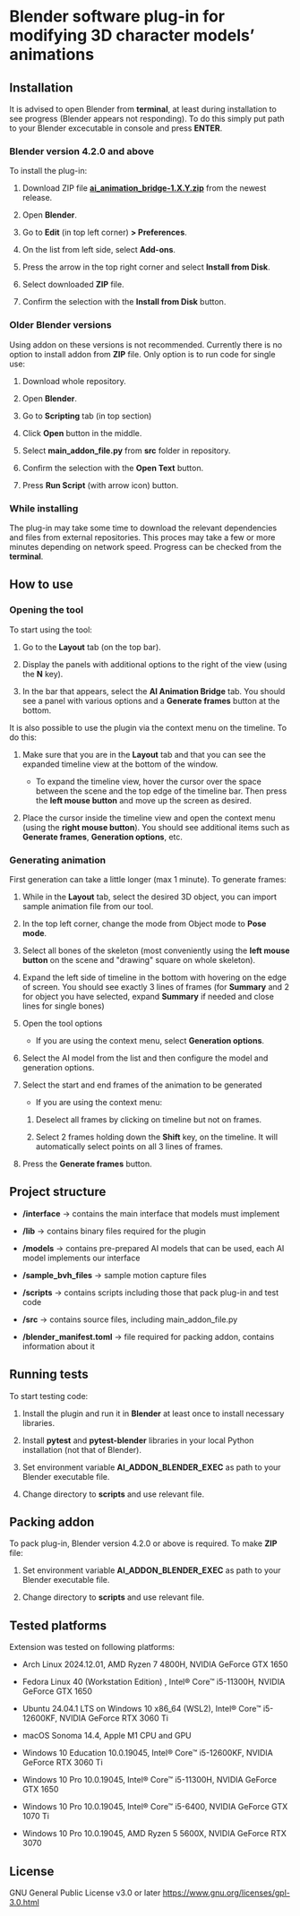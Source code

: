 # Blender software plug-in for modifying 3D character models’ animations

## Installation

It is advised to open Blender from **terminal**, at least during installation to see progress (Blender appears not responding). To do this simply put path to your Blender excecutable in console and press **ENTER**.

### Blender version 4.2.0 and above

To install the plug-in:

1. Download ZIP file [**ai_animation_bridge-1.X.Y.zip**](https://github.com/kottajl/blender-plug-in-for-modifying-3D-animations/releases)  from the newest release.

2. Open **Blender**.

3. Go to **Edit** (in top left corner) **> Preferences**.

4. On the list from left side, select **Add-ons**.

5. Press the arrow in the top right corner and select **Install from Disk**.

6. Select downloaded **ZIP** file.

7. Confirm the selection with the **Install from Disk** button. 

### Older Blender versions

Using addon on these versions is not recommended. Currently there is no option to install addon from **ZIP** file. Only option is to run code for single use:

1. Download whole repository.

2. Open **Blender**.

3. Go to **Scripting** tab (in top section)

4. Click **Open** button in the middle.

5. Select **main_addon_file.py** from **src** folder in repository.

6. Confirm the selection with the **Open Text** button. 

7. Press **Run Script** (with arrow icon) button.

### While installing

The plug-in may take some time to download the relevant dependencies and files from external repositories. This proces may take a few or more minutes depending on network speed. Progress can be checked from the **terminal**.

## How to use

### Opening the tool

To start using the tool:

1. Go to the **Layout** tab (on the top bar).

2. Display the panels with additional options to the right of the view (using the **N** key).

3. In the bar that appears, select the **AI Animation Bridge** tab. You should see a panel with various options and a **Generate frames** button at the bottom.

It is also possible to use the plugin via the context menu on the timeline. To do this:

1. Make sure that you are in the **Layout** tab and that you can see the expanded timeline view at the bottom of the window. 
    - To expand the timeline view, hover the cursor over the space between the scene and the top edge of the timeline bar. Then press the **left mouse button** and move up the screen as desired.

2. Place the cursor inside the timeline view and open the context menu (using the **right mouse button**). You should see additional items such as **Generate frames**, **Generation options**, etc.

### Generating animation

First generation can take a little longer (max 1 minute). To generate frames:

1. While in the **Layout** tab, select the desired 3D object, you can import sample animation file from our tool.

2. In the top left corner, change the mode from Object mode to **Pose mode**.

3. Select all bones of the skeleton (most conveniently using the **left mouse button** on the scene and "drawing" square on whole skeleton).

4. Expand the left side of timeline in the bottom with hovering on the edge of screen. You should see exactly 3 lines of frames (for **Summary** and 2 for object you have selected, expand **Summary** if needed and close lines for single bones)

5. Open the tool options
    - If you are using the context menu, select **Generation options**.

6. Select the AI model from the list and then configure the model and generation options.

7. Select the start and end frames of the animation to be generated

    - If you are using the context menu:

    1. Deselect all frames by clicking on timeline but not on frames.

    2. Select 2 frames holding down the **Shift** key, on the timeline. It will automatically select points on all 3 lines of frames.

8. Press the **Generate frames** button.

## Project structure

- **/interface** -> contains the main interface that models must implement

- **/lib** -> contains binary files required for the plugin

- **/models** -> contains pre-prepared AI models that can be used, each AI model implements our interface 

- **/sample_bvh_files** -> sample motion capture files

- **/scripts** -> contains scripts including those that pack plug-in and test code

- **/src** -> contains source files, including main_addon_file.py

- **/blender_manifest.toml** -> file required for packing addon, contains information about it

## Running tests

To start testing code:

1. Install the plugin and run it in **Blender** at least once to install necessary libraries.

2. Install **pytest** and **pytest-blender** libraries in your local Python installation (not that of Blender).

3. Set environment variable **AI_ADDON_BLENDER_EXEC** as path to your Blender executable file.

4. Change directory to **scripts** and use relevant file.

## Packing addon

To pack plug-in, Blender version 4.2.0 or above is required. To make **ZIP** file:

1. Set environment variable **AI_ADDON_BLENDER_EXEC** as path to your Blender executable file.

2. Change directory to **scripts** and use relevant file.

## Tested platforms

Extension was tested on following platforms:

- Arch Linux 2024.12.01, AMD Ryzen 7 4800H, NVIDIA GeForce GTX 1650

- Fedora Linux 40 (Workstation Edition) , Intel® Core™ i5-11300H, NVIDIA GeForce GTX 1650

- Ubuntu 24.04.1 LTS on Windows 10 x86_64 (WSL2),  Intel® Core™ i5-12600KF, NVIDIA GeForce RTX 3060 Ti

- macOS Sonoma 14.4, Apple M1 CPU and GPU

- Windows 10 Education 10.0.19045, Intel® Core™ i5-12600KF, NVIDIA GeForce RTX 3060 Ti

- Windows 10 Pro 10.0.19045, Intel® Core™ i5-11300H, NVIDIA GeForce GTX 1650

- Windows 10 Pro 10.0.19045, Intel® Core™ i5-6400, NVIDIA GeForce GTX 1070 Ti

- Windows 10 Pro 10.0.19045, AMD Ryzen 5 5600X, NVIDIA GeForce RTX 3070

## License

GNU General Public License v3.0 or later 
https://www.gnu.org/licenses/gpl-3.0.html
